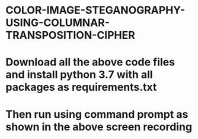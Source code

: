 # COLOR-IMAGE-STEGANOGRAPHY-USING-COLUMNAR-TRANSPOSITION-CIPHER

# Download all the above code files and install python 3.7 with all packages as requirements.txt 

# Then run using command prompt as shown in the above screen recording
